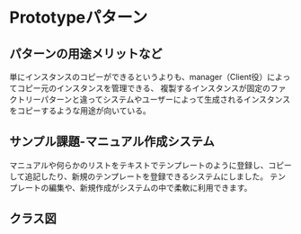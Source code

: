 # Prototypeパターン
## パターンの用途メリットなど
単にインスタンスのコピーができるというよりも、manager（Client役）によってコピー元のインスタンスを管理できる、
複製するインスタンスが固定のファクトリーパターンと違ってシステムやユーザーによって生成されるインスタンスをコピーするような用途が向いている。

## サンプル課題-マニュアル作成システム
マニュアルや何らかのリストをテキストでテンプレートのように登録し、コピーして追記したり、新規のテンプレートを登録できるシステムにしました。
テンプレートの編集や、新規作成がシステムの中で柔軟に利用できます。

## クラス図


